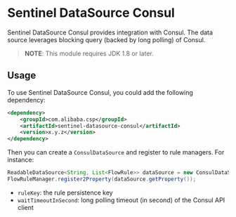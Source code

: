 # Sentinel DataSource Consul

Sentinel DataSource Consul provides integration with Consul. The data source leverages blocking query (backed by
long polling) of Consul.

> **NOTE**: This module requires JDK 1.8 or later.

## Usage

To use Sentinel DataSource Consul, you could add the following dependency:

```xml
<dependency>
    <groupId>com.alibaba.csp</groupId>
    <artifactId>sentinel-datasource-consul</artifactId>
    <version>x.y.z</version>
</dependency>

```

Then you can create a `ConsulDataSource` and register to rule managers.
For instance:

```java
ReadableDataSource<String, List<FlowRule>> dataSource = new ConsulDataSource<>(host, port, ruleKey, waitTimeoutInSecond, flowConfigParser);
FlowRuleManager.register2Property(dataSource.getProperty());
```

- `ruleKey`: the rule persistence key
- `waitTimeoutInSecond`: long polling timeout (in second) of the Consul API client
